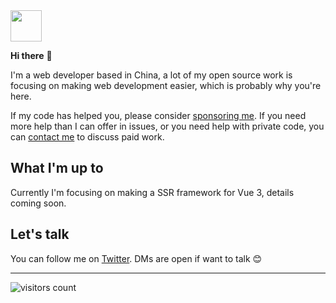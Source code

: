 <img src="https://github.com/egoist/egoist/raw/master/balloon.gif" width="50">

**Hi there** 👋

I'm a web developer based in China, a lot of my open source work is focusing on making web development easier, which is probably why you're here.

If my code has helped you, please consider [sponsoring me](https://github.com/sponsors/egoist). If you need more help than I can offer in issues, or you need help with private code, you can [contact me](mailto:0x142857@gmail.com) to discuss paid work.

## What I'm up to

Currently I'm focusing on making a SSR framework for Vue 3, details coming soon. 

## Let's talk

You can follow me on [Twitter](https://twitter.com/_egoistlily). DMs are open if want to talk 😊

---

<!-- https://github.com/Gerhut/Gerhut -->
<!-- pls deploy your own service using the repo above -->
![visitors count](https://visitors-by-url-pls-dont-use-this-in-your-repo.vercel.app/egoist-github-readme)
